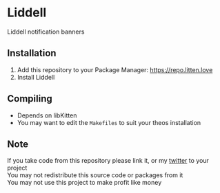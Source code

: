# Liddell
Liddell notification banners

## Installation
1. Add this repository to your Package Manager: https://repo.litten.love
2. Install Liddell

## Compiling
  - Depends on libKitten
  - You may want to edit the `Makefiles` to suit your theos installation

## Note
If you take code from this repository please link it, or my [twitter](https://twitter.com/schneelittchen) to your project  
You may not redistribute this source code or packages from it  
You may not use this project to make profit like money
